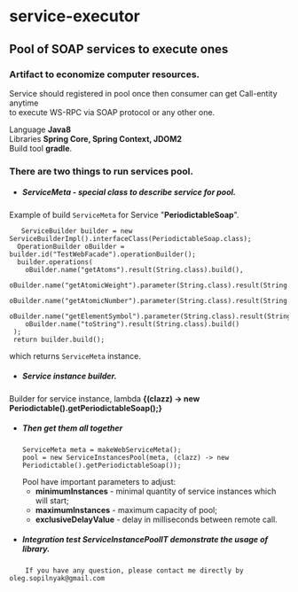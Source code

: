 # service-executor
## Pool of SOAP services to execute ones
### Artifact to economize computer resources.
Service should registered in pool once then consumer can get Call-entity anytime   
to execute WS-RPC via SOAP protocol or any other one.  

Language **Java8**  
Libraries **Spring Core, Spring Context, JDOM2**  
Build tool **gradle**.

### There are two things to run services pool.  

- ##### ServiceMeta - special class to describe service for pool.    
Example of build `ServiceMeta` for Service "**PeriodictableSoap**".  

       ServiceBuilder builder = new ServiceBuilderImpl().interfaceClass(PeriodictableSoap.class);  
      OperationBuilder oBuilder = builder.id("TestWebFacade").operationBuilder();  
      builder.operations(
        oBuilder.name("getAtoms").result(String.class).build(),  
        oBuilder.name("getAtomicWeight").parameter(String.class).result(String.class).build(),  
        oBuilder.name("getAtomicNumber").parameter(String.class).result(String.class).build(),  
        oBuilder.name("getElementSymbol").parameter(String.class).result(String.class).build(),  
        oBuilder.name("toString").result(String.class).build()
     );  
     return builder.build();
which returns `ServiceMeta` instance.
- ##### Service instance builder.
Builder for service instance, lambda **{(clazz) -> new Periodictable().getPeriodictableSoap();}**
-  ##### Then get them all together  
       ServiceMeta meta = makeWebServiceMeta();  
       pool = new ServiceInstancesPool(meta, (clazz) -> new Periodictable().getPeriodictableSoap());
    
    Pool have important parameters to adjust:
    - **minimumInstances** - minimal quantity of service instances which will start;
    - **maximumInstances** - maximum capacity of pool;
    - **exclusiveDelayValue** - delay in milliseconds between remote call.
- ##### Integration test **ServiceInstancePoolIT** demonstrate the usage of library.      
    
`    If you have any question, please contact me directly by oleg.sopilnyak@gmail.com`
